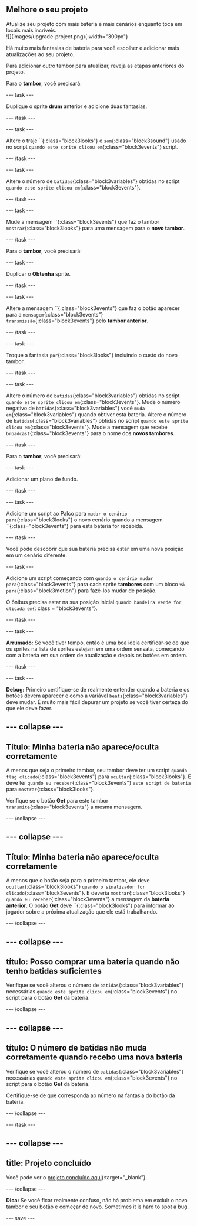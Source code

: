 ## Melhore o seu projeto

<div style="display: flex; flex-wrap: wrap">
<div style="flex-basis: 200px; flex-grow: 1; margin-right: 15px;">
Atualize seu projeto com mais bateria e mais cenários enquanto toca em locais mais incríveis. 
</div>
<div>
![](images/upgrade-project.png){:width="300px"}
</div>
</div>

Há muito mais fantasias de bateria para você escolher e adicionar mais atualizações ao seu projeto.

Para adicionar outro tambor para atualizar, reveja as etapas anteriores do projeto.

Para o **tambor**, você precisará:

--- task ---

Duplique o sprite **drum** anterior e adicione duas fantasias.

--- /task ---

--- task ---

Altere o traje ``{:class="block3looks"} e `som`{:class="block3sound"} usado no script `quando este sprite clicou em`{:class="block3events"} script.

--- /task ---

--- task ---

Altere o número de `batidas`{:class="block3variables"} obtidas no script `quando este sprite clicou em`{:class="block3events"}.

--- /task ---

--- task ---

Mude a mensagem ``{:class="block3events"} que faz o tambor `mostrar`{:class="block3looks"} para uma mensagem para o **novo tambor**.

--- /task ---

Para o **tambor**, você precisará:

--- task ---

Duplicar o **Obtenha** sprite.

--- /task ---

--- task ---

Altere a mensagem ``{:class="block3events"} que faz o botão aparecer para a `mensagem`{:class="block3events"} `transmissão`{:class="block3events"} pelo **tambor anterior**.

--- /task ---

--- task ---

Troque a fantasia `por`{:class="block3looks"} incluindo o custo do novo tambor.

--- /task ---

--- task ---

Altere o número de `batidas`{:class="block3variables"} obtidas no script `quando este sprite clicou em`{:class="block3events"}. Mude o número negativo de `batidas`{:class="block3variables"} você `muda em`{:class="block3variables"} quando obtiver esta bateria. Altere o número de `batidas`{:class="block3variables"} obtidas no script `quando este sprite clicou em`{:class="block3events"}. Mude a mensagem que recebe `broadcast`{:class="block3events"} para o nome dos **novos tambores**.

--- /task ---

Para o **tambor**, você precisará:

--- task ---

Adicionar um plano de fundo.

--- /task ---

--- task ---

Adicione um script ao Palco para `mudar o cenário para`{:class="block3looks"} o novo cenário quando a mensagem ``{:class="block3events"} para esta bateria for recebida.

--- /task ---

Você pode descobrir que sua bateria precisa estar em uma nova posição em um cenário diferente.

--- task ---

Adicione um script começando com `quando o cenário mudar para`{:class="block3events"} para cada sprite **tambores** com um bloco `vá para`{:class="block3motion"} para fazê-los mudar de posição.

O ônibus precisa estar na sua posição inicial `quando bandeira verde for clicada em`{: class = "block3events"}.

--- /task ---

--- task ---

**Arrumado:** Se você tiver tempo, então é uma boa ideia certificar-se de que os sprites na lista de sprites estejam em uma ordem sensata, começando com a bateria em sua ordem de atualização e depois os botões em ordem.

--- /task ---

--- task ---

**Debug:** Primeiro certifique-se de realmente entender quando a bateria e os botões devem aparecer e como a variável `beats`{:class="block3variables"} deve mudar. É muito mais fácil depurar um projeto se você tiver certeza do que ele deve fazer.

--- collapse ---
---
Título: Minha bateria não aparece/oculta corretamente
---

A menos que seja o primeiro tambor, seu tambor deve ter um script `quando flag clicado`{:class="block3events"} para `ocultar`{:class="block3looks"}. E deve ter `quando eu receber`{:class="block3events"} `este script de bateria` para `mostrar`{:class="block3looks"}.

Verifique se o botão **Get** para este tambor `transmite`{:class="block3events"} a mesma mensagem.


--- /collapse ---

--- collapse ---
---
Título: Minha bateria não aparece/oculta corretamente
---

A menos que o botão seja para o primeiro tambor, ele deve `ocultar`{:class="block3looks"} `quando o sinalizador for clicado`{:class="block3events"}. E deveria `mostrar`{:class="block3looks"} `quando eu receber`{:class="block3events"} a mensagem da **bateria anterior**. O botão **Get** deve ``{:class="block3looks"} para informar ao jogador sobre a próxima atualização que ele está trabalhando.

--- /collapse ---

--- collapse ---
---
título: Posso comprar uma bateria quando não tenho batidas suficientes
---

Verifique se você alterou o número de `batidas`{:class="block3variables"} necessárias `quando este sprite clicou em`{:class="block3events"} no script para o botão **Get** da bateria.

--- /collapse ---

--- collapse ---
---
título: O número de batidas não muda corretamente quando recebo uma nova bateria
---

Verifique se você alterou o número de `batidas`{:class="block3variables"} necessárias `quando este sprite clicou em`{:class="block3events"} no script para o botão **Get** da bateria.

Certifique-se de que corresponda ao número na fantasia do botão da bateria.

--- /collapse ---

--- /task ---

--- collapse ---
---
title: Projeto concluído
---

Você pode ver o [projeto concluído aqui](https://scratch.mit.edu/projects/522323676/){:target="_blank"}.

--- /collapse ---

**Dica:** Se você ficar realmente confuso, não há problema em excluir o novo tambor e seu botão e começar de novo. Sometimes it is hard to spot a bug.

--- save ---
